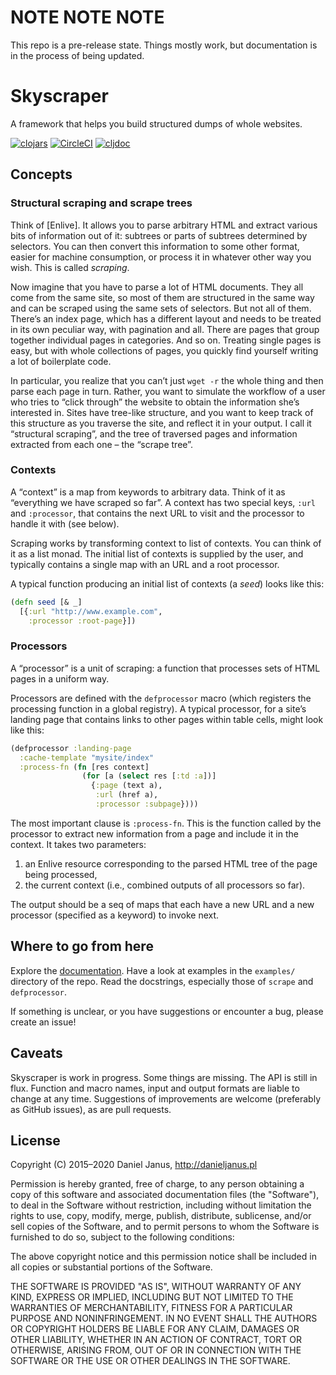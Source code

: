 # NOTE NOTE NOTE

This repo is a pre-release state. Things mostly work, but documentation is in the process of being updated.

# Skyscraper

A framework that helps you build structured dumps of whole websites.

[![clojars](https://img.shields.io/clojars/v/skyscraper.svg)](https://clojars.org/skyscraper)
[![CircleCI](https://circleci.com/gh/nathell/skyscraper.svg?style=shield)](https://circleci.com/gh/nathell/skyscraper)
[![cljdoc](https://cljdoc.org/badge/nathell/skyscraper)](https://cljdoc.org/d/skyscraper/skyscraper/CURRENT)

## Concepts

### Structural scraping and scrape trees

Think of [Enlive]. It allows you to parse arbitrary HTML and extract various bits of information out of it: subtrees or parts of subtrees determined by selectors. You can then convert this information to some other format, easier for machine consumption, or process it in whatever other way you wish. This is called _scraping_.

Now imagine that you have to parse a lot of HTML documents. They all come from the same site, so most of them are structured in the same way and can be scraped using the same sets of selectors. But not all of them. There’s an index page, which has a different layout and needs to be treated in its own peculiar way, with pagination and all. There are pages that group together individual pages in categories. And so on. Treating single pages is easy, but with whole collections of pages, you quickly find yourself writing a lot of boilerplate code.

In particular, you realize that you can’t just `wget -r` the whole thing and then parse each page in turn. Rather, you want to simulate the workflow of a user who tries to “click through” the website to obtain the information she’s interested in. Sites have tree-like structure, and you want to keep track of this structure as you traverse the site, and reflect it in your output. I call it “structural scraping”, and the tree of traversed pages and information extracted from each one – the “scrape tree”.

### Contexts

A “context” is a map from keywords to arbitrary data. Think of it as “everything we have scraped so far”. A context has two special keys, `:url` and `:processor`, that contains the next URL to visit and the processor to handle it with (see below).

Scraping works by transforming context to list of contexts. You can think of it as a list monad. The initial list of contexts is supplied by the user, and typically contains a single map with an URL and a root processor.

A typical function producing an initial list of contexts (a _seed_) looks like this:

```clojure
(defn seed [& _]
  [{:url "http://www.example.com",
    :processor :root-page}])
```

### Processors

A “processor” is a unit of scraping: a function that processes sets of HTML pages in a uniform way.

Processors are defined with the `defprocessor` macro (which registers the processing function in a global registry). A typical processor, for a site’s landing page that contains links to other pages within table cells, might look like this:

```clojure
(defprocessor :landing-page
  :cache-template "mysite/index"
  :process-fn (fn [res context]
                (for [a (select res [:td :a])]
                  {:page (text a),
                   :url (href a),
                   :processor :subpage})))
```

The most important clause is `:process-fn`. This is the function called by the processor to extract new information from a page and include it in the context. It takes two parameters:

 1. an Enlive resource corresponding to the parsed HTML tree of the page being processed,
 2. the current context (i.e., combined outputs of all processors so far).

The output should be a seq of maps that each have a new URL and a new processor (specified as a keyword) to invoke next.

## Where to go from here

Explore the [documentation]. Have a look at examples in the `examples/` directory of the repo. Read the docstrings, especially those of `scrape` and `defprocessor`.

If something is unclear, or you have suggestions or encounter a bug, please create an issue!

 [documentation]: https://cljdoc.org/d/skyscraper/skyscraper/

## Caveats

Skyscraper is work in progress. Some things are missing. The API is still in flux. Function and macro names, input and output formats are liable to change at any time. Suggestions of improvements are welcome (preferably as GitHub issues), as are pull requests.

## License

Copyright (C) 2015–2020 Daniel Janus, http://danieljanus.pl

Permission is hereby granted, free of charge, to any person obtaining a copy of this software and associated documentation files (the "Software"), to deal in the Software without restriction, including without limitation the rights to use, copy, modify, merge, publish, distribute, sublicense, and/or sell copies of the Software, and to permit persons to whom the Software is furnished to do so, subject to the following conditions:

The above copyright notice and this permission notice shall be included in all copies or substantial portions of the Software.

THE SOFTWARE IS PROVIDED "AS IS", WITHOUT WARRANTY OF ANY KIND, EXPRESS OR IMPLIED, INCLUDING BUT NOT LIMITED TO THE WARRANTIES OF MERCHANTABILITY, FITNESS FOR A PARTICULAR PURPOSE AND NONINFRINGEMENT. IN NO EVENT SHALL THE AUTHORS OR COPYRIGHT HOLDERS BE LIABLE FOR ANY CLAIM, DAMAGES OR OTHER LIABILITY, WHETHER IN AN ACTION OF CONTRACT, TORT OR OTHERWISE, ARISING FROM, OUT OF OR IN CONNECTION WITH THE SOFTWARE OR THE USE OR OTHER DEALINGS IN THE SOFTWARE.
